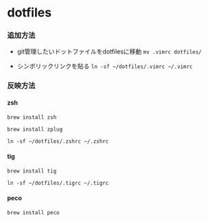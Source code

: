 # dotfiles

### 追加方法

- git管理したいドットファイルをdotfilesに移動
`mv .vimrc dotfiles/`

- シンボリックリンクを貼る
`ln -sf ~/dotfiles/.vimrc ~/.vimrc`

### 反映方法

#### zsh
`brew install zsh`

`brew install zplug`

`ln -sf ~/dotfiles/.zshrc ~/.zshrc`

#### tig
`brew install tig`

`ln -sf ~/dotfiles/.tigrc ~/.tigrc`

#### peco
`brew install peco`
